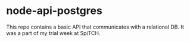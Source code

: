 # node-api-postgres

This repo contains a basic API that communicates with a relational DB. 
It was a part of my trial week at SpiTCH. 

